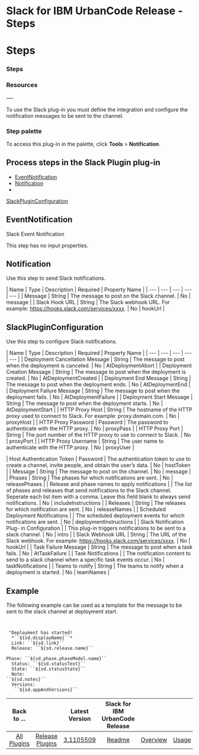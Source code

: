 
Slack for IBM UrbanCode Release - Steps
=======================================

# Steps



### Steps




### Resources


 


—-



To use the Slack plug-in you must define the integration and configure the 
notification messages to be sent to the channel.


### **Step palette**


To access this plug-in in the palette, click 
**Tools** > **Notification**.




Process steps in the Slack Plugin plug-in
-----------------------------------------



* [EventNotification](#eventnotification)
* [Notification](#notification)
* 
[SlackPluginConfiguration](#slackpluginconfiguration)




EventNotification
-----------------


Slack Event Notification



This step has no input properties.


Notification
------------


Use this step to send Slack notifications.




| 
Name | Type | Description | Required | Property Name |
| --- | --- | --- | --- | --- |
| Message | String | The message 
to post on the Slack channel. | No | message |
| Slack Hook URL | String | The Slack webhook URL. For example: 
https://hooks.slack.com/services/xxxx. | No | hookUrl |


SlackPluginConfiguration
------------------------


Use this 
step to configure Slack notifications.




| Name | Type | Description | Required | Property Name |
| --- | --- | --- | 
--- | --- |
| Deployment Cancellation Message | String | The message to post when the deployment is canceled. | No | 
AtDeploymentAbort |
| Deployment Creation Message | String | The message to post when the deployment is created. | No | 
AtDeploymentCreated |
| Deployment End Message | String | The message to post when the deployment ends. | No | 
AtDeploymentEnd |
| Deployment Failure Message | String | The message to post when the deployment fails. | No | 
AtDeploymentFailure |
| Deployment Start Message | String | The message to post when the deployment starts. | No | 
AtDeploymentStart |
| HTTP Proxy Host | String | The hostname of the HTTP proxy used to connect to Slack. For example: 
proxy.domain.com. | No | proxyHost |
| HTTP Proxy Password | Password | The password to authenticate with the HTTP 
proxy. | No | proxyPass |
| HTTP Proxy Port | String | The port number of the HTTP proxy to use to connect to Slack. | 
No | proxyPort |
| HTTP Proxy Username | String | The user name to authenticate with the HTTP proxy. | No | proxyUser |

| Host Authentication Token | Password | The authentication token to use to create a channel, invite people, and obtain 
the user’s data.
  | No | hostToken |
| Message | String | The message to post on the channel. | No | message |
| Phases
 | String | The phases for which notifications are sent. | No | releasePhases |
| Release and phase names to apply 
notifications |  | The list of phases and releases that send notifications to the Slack channel. Seperate each list item
 with a comma. Leave this field blank to always send notifications.
  | No | includeInstructions |
| Releases | String |
 The releases for which notification are sent. | No | releaseNames |
| Scheduled Deployment Notifications |  | The 
scheduled deployment events for which notifications are sent. | No | deploymentInstructions |
| Slack Notification Plug-
in Configuration |  | This plug-in triggers notifications to be sent to a slack channel. | No | intro |
| Slack Webhook 
URL | String | The URL of the Slack webhook. For example: https://hooks.slack.com/services/xxxx. | No | hookUrl |
| Task
 Failure Message | String | The message to post when a task fails. | No | AtTaskFailure |
| Task Notifications |  | The 
notification content to send to a slack channel when a specific task events occur. | No | taskNotifications |
| Teams to
 notify | String | The teams to notify when a deployment is started. | No | teamNames |



Example
-------


The 
following example can be used as a template for the message to be sent to the slack channel at deployment start.



```


 "Deployment has started!
  *``${sd.displayName}``*
  Link: ``${sd.link}``
  Release: ``${sd.release.name}``
  
Phase: ``${sd.phase.phaseModel.name}``
  Status: ``${sd.statusText}``
  State: ``${sd.statusState}``
  Note: 
``${sd.notes}``
  Versions: 
   ``${sd.appAndVersions}``

```





|Back to ...||Latest Version|Slack for IBM UrbanCode Release ||||
| :---: | :---: | :---: | :---: | :---: | :---: | :---: |
|[All Plugins](../../index.md)|[Release Plugins](../README.md)|[3.1105509](https://raw.githubusercontent.com/UrbanCode/IBM-UCR-PLUGINS/main/files/ucr-plugin-slack/ucr-plugin-slack-3.1105509.zip)|[Readme](README.md)|[Overview](overview.md)|[Usage](usage.md)|[Downloads](downloads.md)|
